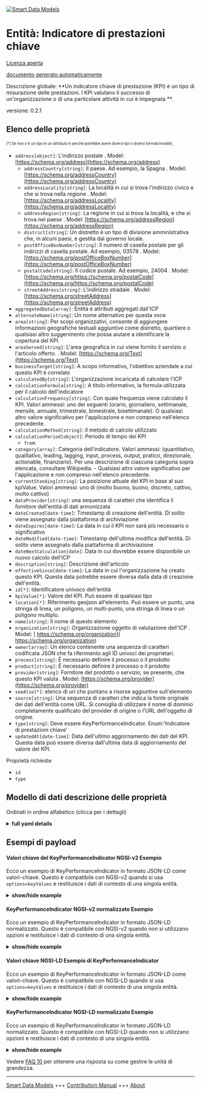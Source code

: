 <!-- 10-Header -->      
[![Smart Data Models](https://smartdatamodels.org/wp-content/uploads/2022/01/SmartDataModels_logo.png "Logo")](https://smartdatamodels.org)      
Entità: Indicatore di prestazioni chiave      
========================================<!-- /10-Header -->      
<!-- 15-License -->      
[Licenza aperta](https://github.com/smart-data-models//dataModel.KeyPerformanceIndicator/blob/master/KeyPerformanceIndicator/LICENSE.md)      
[documento generato automaticamente](https://docs.google.com/presentation/d/e/2PACX-1vTs-Ng5dIAwkg91oTTUdt8ua7woBXhPnwavZ0FxgR8BsAI_Ek3C5q97Nd94HS8KhP-r_quD4H0fgyt3/pub?start=false&loop=false&delayms=3000#slide=id.gb715ace035_0_60)      
<!-- /15-License -->      
<!-- 20-Description -->      
Descrizione globale: **Un indicatore chiave di prestazione (KPI) è un tipo di misurazione delle prestazioni. I KPI valutano il successo di un'organizzazione o di una particolare attività in cui è impegnata **.      
versione: 0.2.1      
<!-- /20-Description -->      
<!-- 30-PropertiesList -->      
## Elenco delle proprietà      
<sup><sub>[*] Se non c'è un tipo in un attributo è perché potrebbe avere diversi tipi o diversi formati/modelli</sub></sup>.      
- `address[object]`: L'indirizzo postale  . Model: [https://schema.org/address](https://schema.org/address)	- `addressCountry[string]`: Il paese. Ad esempio, la Spagna  . Model: [https://schema.org/addressCountry](https://schema.org/addressCountry)      
	- `addressLocality[string]`: La località in cui si trova l'indirizzo civico e che si trova nella regione  . Model: [https://schema.org/addressLocality](https://schema.org/addressLocality)      
	- `addressRegion[string]`: La regione in cui si trova la località, e che si trova nel paese  . Model: [https://schema.org/addressRegion](https://schema.org/addressRegion)      
	- `district[string]`: Un distretto è un tipo di divisione amministrativa che, in alcuni paesi, è gestita dal governo locale.        
	- `postOfficeBoxNumber[string]`: Il numero di casella postale per gli indirizzi di casella postale. Ad esempio, 03578  . Model: [https://schema.org/postOfficeBoxNumber](https://schema.org/postOfficeBoxNumber)      
	- `postalCode[string]`: Il codice postale. Ad esempio, 24004  . Model: [https://schema.org/https://schema.org/postalCode](https://schema.org/https://schema.org/postalCode)      
	- `streetAddress[string]`: L'indirizzo stradale  . Model: [https://schema.org/streetAddress](https://schema.org/streetAddress)      
- `aggregatedData[array]`:  Entità e attributi aggregati dall'ICP  - `alternateName[string]`: Un nome alternativo per questa voce  - `area[string]`: Per scopi organizzativi, consente di aggiungere informazioni geografiche testuali aggiuntive come distretto, quartiere o qualsiasi altro suggerimento che possa aiutare a identificare la copertura del KPI.  - `areaServed[string]`: L'area geografica in cui viene fornito il servizio o l'articolo offerto.  . Model: [https://schema.org/Text](https://schema.org/Text)- `businessTarget[string]`: A scopo informativo, l'obiettivo aziendale a cui questo KPI è correlato  - `calculatedBy[string]`: L'organizzazione incaricata di calcolare l'ICP  - `calculationFormula[string]`: A titolo informativo, la formula utilizzata per il calcolo dell'indicatore  - `calculationFrequency[string]`: Con quale frequenza viene calcolato il KPI. Valori ammessi: uno dei seguenti (orario, giornaliero, settimanale, mensile, annuale, trimestrale, bimestrale, bisettimanale). O qualsiasi altro valore significativo per l'applicazione e non compreso nell'elenco precedente.  - `calculationMethod[string]`: Il metodo di calcolo utilizzato  - `calculationPeriod[object]`: Periodo di tempo dei KPI  	- `from`:         
- `category[array]`: Categoria dell'indicatore. Valori ammessi: (quantitativo, qualitativo, leading, lagging, input, process, output, pratico, direzionale, actionable, finanziario). Per una descrizione di ciascuna categoria sopra elencata, consultare Wikipedia. - Qualsiasi altro valore significativo per l'applicazione e non compreso nell'elenco precedente.  - `currentStanding[string]`: La posizione attuale del KPI in base al suo kpiValue. Valori ammessi: uno di (molto buono, buono, discreto, cattivo, molto cattivo)  - `dataProvider[string]`: una sequenza di caratteri che identifica il fornitore dell'entità di dati armonizzata  - `dateCreated[date-time]`: Timestamp di creazione dell'entità. Di solito viene assegnato dalla piattaforma di archiviazione  - `dateExpires[date-time]`: La data in cui il KPI non sarà più necessario o significativo  - `dateModified[date-time]`: Timestamp dell'ultima modifica dell'entità. Di solito viene assegnato dalla piattaforma di archiviazione  - `dateNextCalculation[date]`: Data in cui dovrebbe essere disponibile un nuovo calcolo dell'ICP  - `description[string]`: Descrizione dell'articolo  - `effectiveSince[date-time]`: La data in cui l'organizzazione ha creato questo KPI. Questa data potrebbe essere diversa dalla data di creazione dell'entità.  - `id[*]`: Identificatore univoco dell'entità  - `kpiValue[*]`: Valore del KPI. Può essere di qualsiasi tipo  - `location[*]`: Riferimento geojson all'elemento. Può essere un punto, una stringa di linea, un poligono, un multi-punto, una stringa di linea o un poligono multiplo.  - `name[string]`: Il nome di questo elemento  - `organization[string]`: Organizzazione oggetto di valutazione dell'ICP  . Model: [ https://schema.org/organization]( https://schema.org/organization)- `owner[array]`: Un elenco contenente una sequenza di caratteri codificata JSON che fa riferimento agli ID univoci dei proprietari.  - `process[string]`: È necessario definire il processo o il prodotto  - `product[string]`: È necessario definire il processo o il prodotto  - `provider[string]`: Fornitore del prodotto o servizio, se presente, che questo KPI valuta  . Model: [https://schema.org/provider](https://schema.org/provider)- `seeAlso[*]`: elenco di uri che puntano a risorse aggiuntive sull'elemento  - `source[string]`: Una sequenza di caratteri che indica la fonte originale dei dati dell'entità come URL. Si consiglia di utilizzare il nome di dominio completamente qualificato del provider di origine o l'URL dell'oggetto di origine.  - `type[string]`: Deve essere KeyPerformanceIndicator. Enum:'Indicatore di prestazioni chiave'  - `updatedAt[date-time]`: Data dell'ultimo aggiornamento dei dati del KPI. Questa data può essere diversa dall'ultima data di aggiornamento del valore del KPI.  <!-- /30-PropertiesList -->      
<!-- 35-RequiredProperties -->      
Proprietà richieste      
- `id`  - `type`  <!-- /35-RequiredProperties -->      
<!-- 40-RequiredProperties -->      
<!-- /40-RequiredProperties -->      
<!-- 50-DataModelHeader -->      
## Modello di dati descrizione delle proprietà      
Ordinati in ordine alfabetico (clicca per i dettagli)      
<!-- /50-DataModelHeader -->      
<!-- 60-ModelYaml -->      
<details><summary><strong>full yaml details</strong></summary>        
```yaml      
KeyPerformanceIndicator:        
  description: A Key Performance Indicator (KPI) is a type of performance measurement. KPIs evaluate the success of an organization or of a particular activity in which it engages.        
  properties:        
    address:        
      description: The mailing address        
      properties:        
        addressCountry:        
          description: 'The country. For example, Spain'        
          type: string        
          x-ngsi:        
            model: https://schema.org/addressCountry        
            type: Property        
        addressLocality:        
          description: 'The locality in which the street address is, and which is in the region'        
          type: string        
          x-ngsi:        
            model: https://schema.org/addressLocality        
            type: Property        
        addressRegion:        
          description: 'The region in which the locality is, and which is in the country'        
          type: string        
          x-ngsi:        
            model: https://schema.org/addressRegion        
            type: Property        
        district:        
          description: 'A district is a type of administrative division that, in some countries, is managed by the local government'        
          type: string        
          x-ngsi:        
            type: Property        
        postOfficeBoxNumber:        
          description: 'The post office box number for PO box addresses. For example, 03578'        
          type: string        
          x-ngsi:        
            model: https://schema.org/postOfficeBoxNumber        
            type: Property        
        postalCode:        
          description: 'The postal code. For example, 24004'        
          type: string        
          x-ngsi:        
            model: https://schema.org/https://schema.org/postalCode        
            type: Property        
        streetAddress:        
          description: The street address        
          type: string        
          x-ngsi:        
            model: https://schema.org/streetAddress        
            type: Property        
        streetNr:        
          description: Number identifying a specific property on a public street        
          type: string        
          x-ngsi:        
            type: Property        
      type: object        
      x-ngsi:        
        model: https://schema.org/address        
        type: Property        
    aggregatedData:        
      description: ' Entity(ies) and attribute(s) aggregated by the KPI'        
      items:        
        properties:        
          attrs:        
            items:        
              type: string        
            minItems: 1        
            type: array        
          entityType:        
            type: string        
        type: object        
      minItems: 1        
      type: array        
      x-ngsi:        
        type: Property        
    alternateName:        
      description: An alternative name for this item        
      type: string        
      x-ngsi:        
        type: Property        
    area:        
      description: 'For organizational purposes, it allows to add extra textual geographical information such as district, borough, or any other hint which can help to identify the KPI coverage'        
      type: string        
      x-ngsi:        
        type: Property        
    areaServed:        
      description: The geographic area where a service or offered item is provided        
      type: string        
      x-ngsi:        
        model: https://schema.org/Text        
        type: Property        
    businessTarget:        
      description: 'For informative purposes, the business target to which this KPI is related to'        
      type: string        
      x-ngsi:        
        type: Property        
    calculatedBy:        
      description: The organization in charge of calculating the KPI        
      type: string        
      x-ngsi:        
        type: Property        
    calculationFormula:        
      description: 'For informative purposes, the formula used for calculating the indicator'        
      type: string        
      x-ngsi:        
        type: Property        
    calculationFrequency:        
      description: 'How often the KPI is calculated. Allowed values: one Of (hourly, daily, weekly, monthly, yearly, quarterly, bimonthly, biweekly). Or any other value meaningful for the application and not covered by the above list'        
      enum:        
        - hourly        
        - daily        
        - weekly        
        - monthly        
        - yearly        
        - quarterly        
        - bimonthly        
        - biweekly        
      type: string        
      x-ngsi:        
        type: Property        
    calculationMethod:        
      description: The calculation method used        
      enum:        
        - manual        
        - automatic        
        - semiautomatic        
      type: string        
      x-ngsi:        
        type: Property        
    calculationPeriod:        
      description: KPI's period of time        
      properties:        
        from:        
          format: date        
          type: string        
        to:        
          format: date        
          type: string        
      type: object        
      x-ngsi:        
        type: Property        
    category:        
      description: 'Indicator category. Allowed values: (quantitative, qualitative, leading, lagging, input, process, output, practical, directional, actionable, financial). Check Wikipedia for a description of each category listed above. - Any other value meaningful to the application and not covered by the above list'        
      items:        
        enum:        
          - actionable        
          - directional        
          - financial        
          - input        
          - lagging        
          - leading        
          - output        
          - practical        
          - process        
          - qualitative        
          - quantitative        
        type: string        
      minItems: 1        
      type: array        
      x-ngsi:        
        type: Property        
    currentStanding:        
      description: 'The KPI''s current standing as per its kpiValue. Allowed values: one Of (very good, good, fair, bad, very bad)'        
      enum:        
        - veryGood        
        - good        
        - fair        
        - bad        
        - veryBad        
      type: string        
      x-ngsi:        
        type: Property        
    dataProvider:        
      description: A sequence of characters identifying the provider of the harmonised data entity        
      type: string        
      x-ngsi:        
        type: Property        
    dateCreated:        
      description: Entity creation timestamp. This will usually be allocated by the storage platform        
      format: date-time        
      type: string        
      x-ngsi:        
        type: Property        
    dateExpires:        
      description: The date on which the KPI will be no longer necessary or meaningful        
      format: date-time        
      type: string        
      x-ngsi:        
        type: Property        
    dateModified:        
      description: Timestamp of the last modification of the entity. This will usually be allocated by the storage platform        
      format: date-time        
      type: string        
      x-ngsi:        
        type: Property        
    dateNextCalculation:        
      description: Date on which a new calculation of the KPI should be available        
      format: date        
      type: string        
      x-ngsi:        
        type: Property        
    description:        
      description: A description of this item        
      type: string        
      x-ngsi:        
        type: Property        
    effectiveSince:        
      description: The date on which the organization created this KPI. This date might be different than the entity creation date        
      format: date-time        
      type: string        
      x-ngsi:        
        type: Property        
    id:        
      anyOf:        
        - description: Identifier format of any NGSI entity        
          maxLength: 256        
          minLength: 1        
          pattern: ^[\w\-\.\{\}\$\+\*\[\]`|~^@!,:\\]+$        
          type: string        
          x-ngsi:        
            type: Property        
        - description: Identifier format of any NGSI entity        
          format: uri        
          type: string        
          x-ngsi:        
            type: Property        
      description: Unique identifier of the entity        
      x-ngsi:        
        type: Property        
    kpiValue:        
      description: Value of the KPI. It can be of any type        
      oneOf:        
        - type: string        
        - type: number        
        - type: boolean        
        - type: object        
        - type: array        
      x-ngsi:        
        type: Property        
    location:        
      description: 'Geojson reference to the item. It can be Point, LineString, Polygon, MultiPoint, MultiLineString or MultiPolygon'        
      oneOf:        
        - description: Geojson reference to the item. Point        
          properties:        
            bbox:        
              items:        
                type: number        
              minItems: 4        
              type: array        
            coordinates:        
              items:        
                type: number        
              minItems: 2        
              type: array        
            type:        
              enum:        
                - Point        
              type: string        
          required:        
            - type        
            - coordinates        
          title: GeoJSON Point        
          type: object        
          x-ngsi:        
            type: GeoProperty        
        - description: Geojson reference to the item. LineString        
          properties:        
            bbox:        
              items:        
                type: number        
              minItems: 4        
              type: array        
            coordinates:        
              items:        
                items:        
                  type: number        
                minItems: 2        
                type: array        
              minItems: 2        
              type: array        
            type:        
              enum:        
                - LineString        
              type: string        
          required:        
            - type        
            - coordinates        
          title: GeoJSON LineString        
          type: object        
          x-ngsi:        
            type: GeoProperty        
        - description: Geojson reference to the item. Polygon        
          properties:        
            bbox:        
              items:        
                type: number        
              minItems: 4        
              type: array        
            coordinates:        
              items:        
                items:        
                  items:        
                    type: number        
                  minItems: 2        
                  type: array        
                minItems: 4        
                type: array        
              type: array        
            type:        
              enum:        
                - Polygon        
              type: string        
          required:        
            - type        
            - coordinates        
          title: GeoJSON Polygon        
          type: object        
          x-ngsi:        
            type: GeoProperty        
        - description: Geojson reference to the item. MultiPoint        
          properties:        
            bbox:        
              items:        
                type: number        
              minItems: 4        
              type: array        
            coordinates:        
              items:        
                items:        
                  type: number        
                minItems: 2        
                type: array        
              type: array        
            type:        
              enum:        
                - MultiPoint        
              type: string        
          required:        
            - type        
            - coordinates        
          title: GeoJSON MultiPoint        
          type: object        
          x-ngsi:        
            type: GeoProperty        
        - description: Geojson reference to the item. MultiLineString        
          properties:        
            bbox:        
              items:        
                type: number        
              minItems: 4        
              type: array        
            coordinates:        
              items:        
                items:        
                  items:        
                    type: number        
                  minItems: 2        
                  type: array        
                minItems: 2        
                type: array        
              type: array        
            type:        
              enum:        
                - MultiLineString        
              type: string        
          required:        
            - type        
            - coordinates        
          title: GeoJSON MultiLineString        
          type: object        
          x-ngsi:        
            type: GeoProperty        
        - description: Geojson reference to the item. MultiLineString        
          properties:        
            bbox:        
              items:        
                type: number        
              minItems: 4        
              type: array        
            coordinates:        
              items:        
                items:        
                  items:        
                    items:        
                      type: number        
                    minItems: 2        
                    type: array        
                  minItems: 4        
                  type: array        
                type: array        
              type: array        
            type:        
              enum:        
                - MultiPolygon        
              type: string        
          required:        
            - type        
            - coordinates        
          title: GeoJSON MultiPolygon        
          type: object        
          x-ngsi:        
            type: GeoProperty        
      x-ngsi:        
        type: GeoProperty        
    name:        
      description: The name of this item        
      type: string        
      x-ngsi:        
        type: Property        
    organization:        
      description: Subject organization evaluated by the KPI        
      type: string        
      x-ngsi:        
        model: ' https://schema.org/organization'        
        type: Property        
    owner:        
      description: A List containing a JSON encoded sequence of characters referencing the unique Ids of the owner(s)        
      items:        
        anyOf:        
          - description: Identifier format of any NGSI entity        
            maxLength: 256        
            minLength: 1        
            pattern: ^[\w\-\.\{\}\$\+\*\[\]`|~^@!,:\\]+$        
            type: string        
            x-ngsi:        
              type: Property        
          - description: Identifier format of any NGSI entity        
            format: uri        
            type: string        
            x-ngsi:        
              type: Property        
        description: Unique identifier of the entity        
        x-ngsi:        
          type: Property        
      type: array        
      x-ngsi:        
        type: Property        
    process:        
      description: Either process or product must be defined        
      type: string        
      x-ngsi:        
        type: Property        
    product:        
      description: Either process or product must be defined        
      type: string        
      x-ngsi:        
        type: Property        
    provider:        
      description: 'Provider of the product or service, if any, that this KPI evaluates'        
      type: string        
      x-ngsi:        
        model: https://schema.org/provider        
        type: Property        
    seeAlso:        
      description: list of uri pointing to additional resources about the item        
      oneOf:        
        - items:        
            format: uri        
            type: string        
          minItems: 1        
          type: array        
        - format: uri        
          type: string        
      x-ngsi:        
        type: Property        
    source:        
      description: 'A sequence of characters giving the original source of the entity data as a URL. Recommended to be the fully qualified domain name of the source provider, or the URL to the source object'        
      type: string        
      x-ngsi:        
        type: Property        
    type:        
      description: 'It must be KeyPerformanceIndicator. Enum:''KeyPerformanceIndicator'''        
      enum:        
        - KeyPerformanceIndicator        
      type: string        
      x-ngsi:        
        type: Property        
    updatedAt:        
      description: Last update date of the KPI data. This can be different than the last update date of the KPI's value        
      format: date-time        
      type: string        
      x-ngsi:        
        type: Property        
  required:        
    - id        
    - type        
  type: object        
  x-derived-from: ""        
  x-disclaimer: 'Redistribution and use in source and binary forms, with or without modification, are permitted  provided that the license conditions are met. Copyleft (c) 2022 Contributors to Smart Data Models Program'        
  x-license-url: https://github.com/smart-data-models/dataModel.KeyPerformanceIndicator/blob/master/KeyPerformanceIndicator/LICENSE.md        
  x-model-schema: https://smart-data-models.github.io/dataModel.KeyPerformanceIndicator/keyPerformanceIndicator/schema.json        
  x-model-tags: ""        
  x-version: 0.2.1        
```      
</details>        
<!-- /60-ModelYaml -->      
<!-- 70-MiddleNotes -->      
<!-- /70-MiddleNotes -->      
<!-- 80-Examples -->      
## Esempi di payload      
#### Valori chiave del KeyPerformanceIndicator NGSI-v2 Esempio      
Ecco un esempio di KeyPerformanceIndicator in formato JSON-LD come valori-chiave. Questo è compatibile con NGSI-v2 quando si usa `options=keyValues` e restituisce i dati di contesto di una singola entità.      
<details><summary><strong>show/hide example</strong></summary>        
```json  
{  
  "id": "kpi-2016-Ciudad-containers-faults",  
  "type": "KeyPerformanceIndicator",  
  "name": "Incidencias-Contenedores-Mensual",  
  "description": "Number of incidences raised on containers per month",  
  "category": [  
    "quantitative"  
  ],  
  "organization": "Ayuntamiento de Ciudad",  
  "provider": "Cleaning Service Provider S.A.",  
  "kpiValue": 20,  
  "currentStanding": "good",  
  "calculationPeriod": {  
    "from": "2016-06-01",  
    "to": "2016-06-30"  
  },  
  "calculationMethod": "automatic",  
  "calculationFrequency": "monthly",  
  "dateModified": "2016-06-29T15:59:09.224Z",  
  "dateNextCalculation": "2016-07-31",  
  "address": {  
    "addressLocality": "Ciudad",  
    "addressCountry": "ESP"  
  },  
  "process": "Garbage Collection"  
}  
```  
</details>      
#### KeyPerformanceIndicator NGSI-v2 normalizzato Esempio      
Ecco un esempio di KeyPerformanceIndicator in formato JSON-LD normalizzato. Questo è compatibile con NGSI-v2 quando non si utilizzano opzioni e restituisce i dati di contesto di una singola entità.      
<details><summary><strong>show/hide example</strong></summary>        
```json  
{  
  "id": "kpi-2016-Ciudad-containers-faults",  
  "type": "KeyPerformanceIndicator",  
  "category": {  
    "type": "StructuredValue",  
    "value": [  
      "quantitative"  
    ]  
  },  
  "dateModified": {  
    "type": "DateTime",  
    "value": "2016-06-29T15:59:09.224Z"  
  },  
  "calculationFrequency": {  
    "type": "Text",  
    "value": "monthly"  
  },  
  "description": {  
    "type": "Text",  
    "value": "Number of incidences raised on containers per month"  
  },  
  "currentStanding": {  
    "type": "Text",  
    "value": "good"  
  },  
  "address": {  
    "type": "StructuredValue",  
    "value": {  
      "addressLocality": "Ciudad",  
      "addressCountry": "ESP"  
    }  
  },  
  "calculationPeriod": {  
    "type": "StructuredValue",  
    "value": {  
      "to": "2016-06-30",  
      "from": "2016-06-01"  
    }  
  },  
  "dateNextCalculation": {  
    "type": "DateTime",  
    "value": "2016-07-31"  
  },  
  "calculationMethod": {  
    "type": "Text",  
    "value": "automatic"  
  },  
  "provider": {  
    "type": "Text",  
    "value": "Cleaning Service Provider S.A."  
  },  
  "organization": {  
    "type": "Text",  
    "value": "Ayuntamiento de Ciudad"  
  },  
  "kpiValue": {  
    "type": "Number",  
    "value": 20  
  },  
  "name": {  
    "type": "Text",  
    "value": "Incidencias-Contenedores-Mensual"  
  },  
  "process": {  
    "type": "Text",  
    "value": "Garbage Collection"  
  }  
}  
```  
</details>      
#### Valori chiave NGSI-LD Esempio di KeyPerformanceIndicator      
Ecco un esempio di KeyPerformanceIndicator in formato JSON-LD come valori-chiave. Questo è compatibile con NGSI-LD quando si usa `options=keyValues` e restituisce i dati di contesto di una singola entità.      
<details><summary><strong>show/hide example</strong></summary>        
```json  
{  
  "id": "urn:ngsi-ld:KeyPerformanceIndicator:kpi-2016-Ciudad-containers-faults",  
  "type": "KeyPerformanceIndicator",  
  "address": {  
    "addressCountry": "ESP",  
    "addressLocality": "Ciudad"  
  },  
  "calculationFrequency": "monthly",  
  "calculationMethod": "automatic",  
  "calculationPeriod": {  
    "from": "2016-06-01",  
    "to": "2016-06-30"  
  },  
  "category": [  
    "quantitative"  
  ],  
  "currentStanding": "good",  
  "dateNextCalculation": "2016-07-31",  
  "description": "Number of incidences raised on containers per month",  
  "kpiValue": 20,  
  "modifiedAt": "2016-06-29T15:59:09.224Z",  
  "name": "Incidencias-Contenedores-Mensual",  
  "organization": "Ayuntamiento de Ciudad",  
  "process": "Garbage Collection",  
  "provider": "Cleaning Service Provider S.A.",  
  "@context": [  
    "https://uri.etsi.org/ngsi-ld/v1/ngsi-ld-core-context.jsonld",  
    "https://raw.githubusercontent.com/smart-data-models/dataModel.KeyPerformanceIndicator/master/context.jsonld"  
  ]  
}  
```  
</details>      
#### KeyPerformanceIndicator NGSI-LD normalizzato Esempio      
Ecco un esempio di KeyPerformanceIndicator in formato JSON-LD normalizzato. Questo è compatibile con NGSI-LD quando non si utilizzano opzioni e restituisce i dati di contesto di una singola entità.      
<details><summary><strong>show/hide example</strong></summary>        
```json  
{  
  "id": "urn:ngsi-ld:KeyPerformanceIndicator:kpi-2016-Ciudad-containers-faults",  
  "type": "KeyPerformanceIndicator",  
  "address": {  
    "type": "Property",  
    "value": {  
      "addressLocality": "Ciudad",  
      "addressCountry": "ESP",  
      "type": "PostalAddress"  
    }  
  },  
  "calculationFrequency": {  
    "type": "Property",  
    "value": "monthly"  
  },  
  "calculationMethod": {  
    "type": "Property",  
    "value": "automatic"  
  },  
  "calculationPeriod": {  
    "type": "Property",  
    "value": {  
      "to": "2016-06-30",  
      "from": "2016-06-01"  
    }  
  },  
  "category": {  
    "type": "Property",  
    "value": [  
      "quantitative"  
    ]  
  },  
  "currentStanding": {  
    "type": "Property",  
    "value": "good"  
  },  
  "dateNextCalculation": {  
    "type": "Property",  
    "value": {  
      "@type": "DateTime",  
      "@value": "2016-07-31T15:59:09.224Z"  
    }  
  },  
  "description": {  
    "type": "Property",  
    "value": "Number of incidences raised on containers per month"  
  },  
  "kpiValue": {  
    "type": "Property",  
    "value": 20  
  },  
  "modifiedAt": {  
    "type": "Property",  
    "value": {  
      "@type": "DateTime",  
      "@value": "2016-06-29T15:59:09.224Z"  
    }  
  },  
  "name": {  
    "type": "Property",  
    "value": "Incidencias-Contenedores-Mensual"  
  },  
  "organization": {  
    "type": "Property",  
    "value": "Ayuntamiento de Ciudad"  
  },  
  "process": {  
    "type": "Property",  
    "value": "Garbage Collection"  
  },  
  "provider": {  
    "type": "Property",  
    "value": "Cleaning Service Provider S.A."  
  },  
  "@context": [  
    "https://uri.etsi.org/ngsi-ld/v1/ngsi-ld-core-context.jsonld",  
    "https://raw.githubusercontent.com/smart-data-models/dataModel.KeyPerformanceIndicator/master/context.jsonld"  
  ]  
}  
```  
</details><!-- /80-Examples -->      
<!-- 90-FooterNotes -->      
<!-- /90-FooterNotes -->      
<!-- 95-Units -->      
Vedere [FAQ 10](https://smartdatamodels.org/index.php/faqs/) per ottenere una risposta su come gestire le unità di grandezza.      
<!-- /95-Units -->      
<!-- 97-LastFooter -->      
---      
[Smart Data Models](https://smartdatamodels.org) +++ [Contribution Manual](https://bit.ly/contribution_manual) +++ [About](https://bit.ly/Introduction_SDM)<!-- /97-LastFooter -->      
